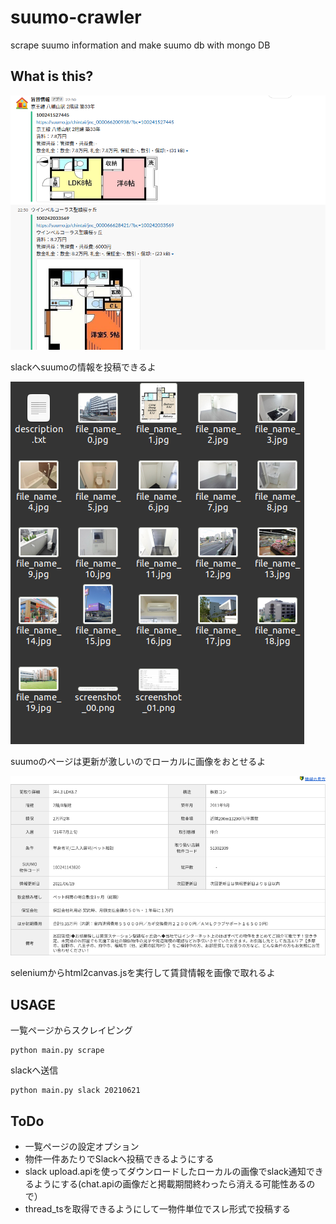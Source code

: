 # suumo-crawler
scrape suumo information and make suumo db with mongo DB

## What is this?
![slackへsuumoの情報を投稿できるよ](images/img1.png)

slackへsuumoの情報を投稿できるよ

![suumoのページは更新が激しいのでローカルに画像をおとせるよ](images/img0.png)

suumoのページは更新が激しいのでローカルに画像をおとせるよ

![賃貸情報を画像で観ることできるよ](images/img2.png)

seleniumからhtml2canvas.jsを実行して賃貸情報を画像で取れるよ


## USAGE
一覧ページからスクレイピング
```
python main.py scrape
```

slackへ送信
```
python main.py slack 20210621
```

## ToDo
- 一覧ページの設定オプション
- 物件一件あたりでSlackへ投稿できるようにする
- slack upload.apiを使ってダウンロードしたローカルの画像でslack通知できるようにする(chat.apiの画像だと掲載期間終わったら消える可能性あるので）
- thread_tsを取得できるようにして一物件単位でスレ形式で投稿する
